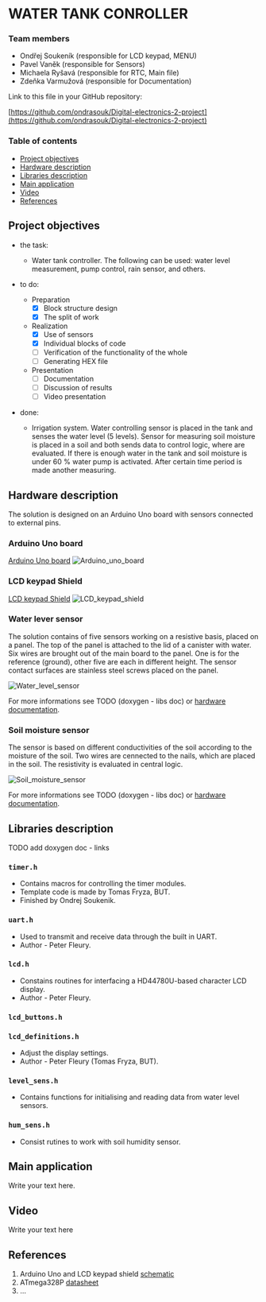 # WATER TANK CONROLLER

### Team members

* Ondřej Soukeník (responsible for LCD keypad, MENU)
* Pavel Vaněk (responsible for Sensors)
* Michaela Ryšavá (responsible for RTC, Main file)
* Zdeňka Varmužová (responsible for Documentation)

Link to this file in your GitHub repository:

[https://github.com/ondrasouk/Digital-electronics-2-project](https://github.com/ondrasouk/Digital-electronics-2-project)

### Table of contents

* [Project objectives](#objectives)
* [Hardware description](#hardware)
* [Libraries description](#libs)
* [Main application](#main)
* [Video](#video)
* [References](#references)

<a name="objectives"></a>

## Project objectives

* the task:
    * Water tank controller. The following can be used: water level measurement, pump control, rain sensor, and others.

* to do:
    * Preparation
        * [x] Block structure design
        * [x] The split of work
    * Realization
        * [x] Use of sensors
        * [x] Individual blocks of code
        * [ ] Verification of the functionality of the whole
        * [ ] Generating HEX file
    * Presentation
        * [ ] Documentation
        * [ ] Discussion of results
        * [ ] Video presentation

* done:
    * Irrigation system. Water controlling sensor is placed in the tank and senses the water level (5 levels). Sensor for measuring soil moisture is placed in a soil and both sends data to control logic, where are evaluated. If there is enough water in the tank and soil moisture is under 60 % water pump is activated. After certain time period is made another measuring.

<a name="hardware"></a>

## Hardware description

The solution is designed on an Arduino Uno board with sensors connected to external pins.

### Arduino Uno board
[Arduino Uno board](Docs/arduino_shield.pdf)
![Arduino_uno_board](Docs/HW/Arduino_uno_shield.png)


### LCD keypad Shield
[LCD keypad Shield](Docs/arduino_shield.pdf)
![LCD_keypad_shield](Docs/HW/LCD_keypad_shield.png)

### Water lever sensor
The solution contains of five sensors working on a resistive basis, placed on a panel. The top of the panel is attached to the lid of a canister with water. Six wires are brought out of the main board to the panel. One is for the reference (ground), other five are each in different height. The sensor contact surfaces are stainless steel screws placed on the panel. 

![Water_level_sensor](HW/doc_HW/water_sensor.jpeg)

For more informations see TODO (doxygen - libs doc) or [hardware documentation](Docs/HW/readme.md).

### Soil moisture sensor
The sensor is based on different conductivities of the soil according to the moisture of the soil. Two wires are cennected to the nails, which are placed in the soil. The resistivity is evaluated in central logic.

![Soil_moisture_sensor](HW/doc_HW/hum_sensor.jpeg)

For more informations see TODO (doxygen - libs doc) or [hardware documentation](Docs/HW/readme.md).

<a name="libs"></a>

## Libraries description
TODO add doxygen doc - links

### ``` timer.h ```
* Contains macros for controlling the timer modules.
* Template code is made by Tomas Fryza, BUT.
* Finished by Ondrej Soukenik.

### ``` uart.h ```
* Used to transmit and receive data through the built in UART.
* Author - Peter Fleury.

### ``` lcd.h ```
* Constains routines for interfacing a HD44780U-based character LCD display.
* Author - Peter Fleury.

### ``` lcd_buttons.h ```


### ``` lcd_definitions.h ```
* Adjust the display settings.
* Author - Peter Fleury (Tomas Fryza, BUT).

### ``` level_sens.h ```
* Contains functions for initialising and reading data from water level sensors.

### ``` hum_sens.h ```
* Consist rutines to work with soil humidity sensor.

<a name="main"></a>

## Main application

Write your text here.

<a name="video"></a>

## Video

Write your text here

<a name="references"></a>

## References

1. Arduino Uno and LCD keypad shield [schematic](Docs/arduino_shield.pdf)
2. ATmega328P [datasheet](Docs/ATmega328P_Datasheet.pdf)
3. ...